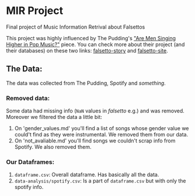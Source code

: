 # MIR Project
Final project of Music Information Retrival about Falsettos

This project was highly influenced by The Pudding's ["Are Men Singing Higher in Pop Music?"](https://pudding.cool/2019/08/register/) piece. You can check more about their project (and their databases) on these two links: [falsetto-story](https://github.com/the-pudding/falsetto-story) and [falsetto-site](https://github.com/the-pudding/falsetto-site).

## The Data:

The data was collected from The Pudding, Spotify and _something_.

### Removed data:
Some data had missing info (`NaN` values in *falsetto* e.g.) and was removed. Moreover we filtered the data a little bit:

1. On 'gender_values.md' you'll find a list of songs whose gender value we could't find as they were instrumental. We removed them from our data.
1. On 'not_avaliable.md' you'll find songs we couldn't scrap info from Spotify. We also removed them.

### Our Dataframes:

1. `dataframe.csv`: Overall dataframe. Has basically all the data.
1. `data-analysis/spotify.csv`: Is a part of `dataframe.csv` but with only the spotify info.
